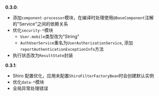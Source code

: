 **0.3.0**:

* 添加`component-processor`模块，在编译时处理使用`@BaseComponent`注解的"Service"之间的依赖关系
* 优化`security-*`模块
  * `User.mobile`类型改为"String"
  * `AuthUserService`重名为`UserAuthorizationService`, 添加`reportAuthenticationExceptionInfo`方法
* 执行状态改为`ResultState`封装

**0.3.1**:

* Shiro 配置优化，应用未配置`ShiroFilterFactoryBean`时会创建默认实例
* 优化`data-*`模块
* 全局异常处理错误